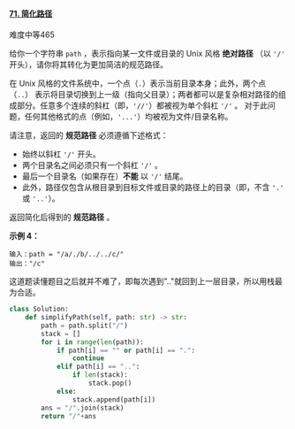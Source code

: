#### [71. 简化路径](https://leetcode-cn.com/problems/simplify-path/)

难度中等465

给你一个字符串 `path` ，表示指向某一文件或目录的 Unix 风格 **绝对路径** （以 `'/'` 开头），请你将其转化为更加简洁的规范路径。

在 Unix 风格的文件系统中，一个点（`.`）表示当前目录本身；此外，两个点 （`..`） 表示将目录切换到上一级（指向父目录）；两者都可以是复杂相对路径的组成部分。任意多个连续的斜杠（即，`'//'`）都被视为单个斜杠 `'/'` 。 对于此问题，任何其他格式的点（例如，`'...'`）均被视为文件/目录名称。

请注意，返回的 **规范路径** 必须遵循下述格式：

- 始终以斜杠 `'/'` 开头。
- 两个目录名之间必须只有一个斜杠 `'/'` 。
- 最后一个目录名（如果存在）**不能** 以 `'/'` 结尾。
- 此外，路径仅包含从根目录到目标文件或目录的路径上的目录（即，不含 `'.'` 或 `'..'`）。

返回简化后得到的 **规范路径** 。

**示例 4：**

```
输入：path = "/a/./b/../../c/"
输出："/c"
```

这道题读懂题目之后就并不难了，即每次遇到".."就回到上一层目录，所以用栈最为合适。

```python
class Solution:
    def simplifyPath(self, path: str) -> str:
        path = path.split("/")
        stack = []
        for i in range(len(path)):
            if path[i] == "" or path[i] == ".":
                continue
            elif path[i] == "..":
                if len(stack):
                    stack.pop()
            else:
                stack.append(path[i])
        ans = "/".join(stack)
        return "/"+ans
```

